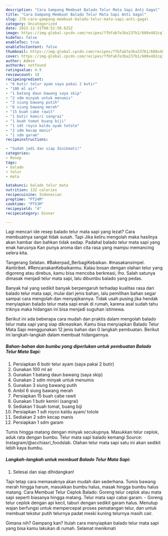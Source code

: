 ```yaml
---
description: "Cara Gampang Membuat Balado Telur Mata Sapi Anti Gagal"
title: "Cara Gampang Membuat Balado Telur Mata Sapi Anti Gagal"
slug: 276-cara-gampang-membuat-balado-telur-mata-sapi-anti-gagal
category: Uncategorized
date: 2022-12-31T00:52:50.625Z
image: https://img-global.cpcdn.com/recipes/ffbfab7e3ba237b1/680x482cq70/balado-telur-mata-sapi-foto-resep-utama.jpg
hideToc: false
enableToc: true
enableTocContent: false
thumbnail: https://img-global.cpcdn.com/recipes/ffbfab7e3ba237b1/680x482cq70/balado-telur-mata-sapi-foto-resep-utama.jpg
cover: https://img-global.cpcdn.com/recipes/ffbfab7e3ba237b1/680x482cq70/balado-telur-mata-sapi-foto-resep-utama.jpg
author: Admin
authorAv: notfound
ratingvalue: 4.9
reviewcount: 18
recipeingredient:
- "6 butir telur ayam saya pakai 2 butir"
- "100 ml air"
- "1 batang daun bawang saya skip"
- "2 sdm minyak untuk menumis"
- "3 siung bawang putih"
- "6 siung bawang merah"
- "15 buah cabe rawit"
- "1 butir kemiri sangrai"
- "1 buah tomat buang biji"
- "1 sdt royco kaldu ayam totole"
- "2 sdm kecap manis"
- "1 sdm garam"
recipeinstructions:

- "Sudah jadi dan siap dinikmati!"
categories:
- Resep
tags:
- balado
- telur
- mata

katakunci: balado telur mata 
nutrition: 132 calories
recipecuisine: Indonesian
preptime: "PT24M"
cooktime: "PT53M"
recipeyield: "4"
recipecategory: Dinner

---
```



Lagi mencari ide resep balado telur mata sapi yang lezat? Cara membuatnya sangat tidak susah. Tapi Jika keliru mengolah maka hasilnya akan hambar dan bahkan tidak sedap. Padahal balado telur mata sapi yang enak harusnya Kan punya aroma dan cita rasa yang mampu memancing selera kita.


Tangerang Selatan. #Bakerpad_BerbagiKebaikan. #masakansimpel. #antiribet. #RencanakanKebaikanmu. Kalau bosan dengan olahan telur yang digoreng atau direbus, kamu bisa mencoba berkreasi, lho. Salah satunya dimasak menjadi telur mata sapi, lalu dibumbu balado yang pedas.

Banyak hal yang sedikit banyak berpengaruh terhadap kualitas rasa dari balado telur mata sapi, mulai dari jenis bahan, lalu pemilihan bahan segar sampai cara mengolah dan menyajikannya. Tidak usah pusing jika hendak menyiapkan balado telur mata sapi enak di rumah, karena asal sudah tahu triknya maka hidangan ini bisa menjadi suguhan istimewa.


Berikut ini ada beberapa cara mudah dan praktis dalam mengolah balado telur mata sapi yang siap dikreasikan. Kamu bisa menyiapkan Balado Telur Mata Sapi menggunakan 12 jenis bahan dan 0 langkah pembuatan. Berikut ini langkah-langkah dalam membuat hidangannya.

<!--inarticleads1-->

##### Bahan-bahan dan bumbu yang diperlukan untuk pembuatan Balado Telur Mata Sapi:

1. Persiapkan 6 butir telur ayam (saya pakai 2 butir)
1. Gunakan 100 ml air
1. Gunakan 1 batang daun bawang (saya skip)
1. Gunakan 2 sdm minyak untuk menumis
1. Gunakan 3 siung bawang putih
1. Ambil 6 siung bawang merah
1. Persiapkan 15 buah cabe rawit
1. Gunakan 1 butir kemiri (sangrai)
1. Sediakan 1 buah tomat, buang biji
1. Persiapkan 1 sdt royco kaldu ayam/ totole
1. Sediakan 2 sdm kecap manis
1. Persiapkan 1 sdm garam


Tumis hingga matang dengan minyak secukupnya. Masukkan telur ceplok, aduk rata dengan bumbu. Telur mata sapi balado kemangi Source: Instagram/@acchiasri_foodslab. Olahan telur mata sapi satu ini akan sedikit lebih kaya bumbu. 

<!--inarticleads2-->

##### Langkah-langkah untuk membuat Balado Telur Mata Sapi:


1. Selesai dan siap dihidangkan!

Tapi tetap cara memasaknya akan mudah dan sederhana. Tumis bawang merah hingga harum, masukkan bumbu halus, masak hingga bumbu halus matang. Cara Membuat Telur Ceplok Balado: Goreng telur ceplok atau mata sapi seperti biasanya hingga matang. Telur mata sapi cabai garam. - Goreng telur ceplok dengan api kecil, taburi dengan sedikit garam halus. Menutup wajan berfungsi untuk mempercepat proses pematangan telur, dan untuk membuat tekstur putih telurnya padat meski kuning telurnya masih cair. 

Gimana nih? Gampang kan? Itulah cara menyiapkan balado telur mata sapi yang bisa kamu lakukan di rumah. Selamat menikmati
